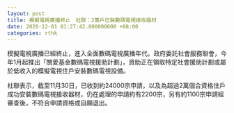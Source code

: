 ```yaml
---
layout: post
title: 模擬電視廣播終止　社聯：2萬戶已裝數碼電視接收器材
date: 2020-12-01 01:27:42.000000000 +08:00
categories: rthk
---
```


模擬電視廣播已經終止，進入全面數碼電視廣播年代。政府委託社會服務聯會，今年1月起推出「關愛基金數碼電視援助計劃」，資助正在領取特定社會援助計劃或屬於低收入的模擬電視住戶安裝數碼電視設備。 

社聯表示，截至11月30日，已收到約24000宗申請，以及為超過2萬個合資格住戶成功安裝數碼電視接收器材，仍在處理的申請約有2200宗，另有約1100宗申請經審查後，不符合申請資格或自願退出。
